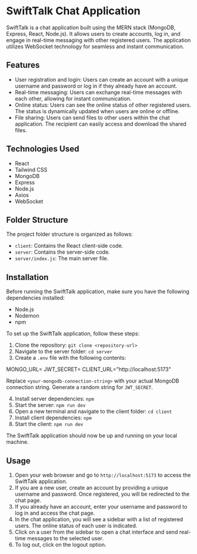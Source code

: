 # SwiftTalk Chat Application

SwiftTalk is a chat application built using the MERN stack (MongoDB, Express, React, Node.js). It allows users to create accounts, log in, and engage in real-time messaging with other registered users. The application utilizes WebSocket technology for seamless and instant communication.

## Features

- User registration and login: Users can create an account with a unique username and password or log in if they already have an account.
- Real-time messaging: Users can exchange real-time messages with each other, allowing for instant communication.
- Online status: Users can see the online status of other registered users. The status is dynamically updated when users are online or offline.
- File sharing: Users can send files to other users within the chat application. The recipient can easily access and download the shared files.

## Technologies Used

- React
- Tailwind CSS
- MongoDB
- Express
- Node.js
- Axios
- WebSocket

## Folder Structure

The project folder structure is organized as follows:

- `client`: Contains the React client-side code.
- `server`: Contains the server-side code.
- `server/index.js`: The main server file.

## Installation

Before running the SwiftTalk application, make sure you have the following dependencies installed:

- Node.js
- Nodemon
- npm

To set up the SwiftTalk application, follow these steps:

1. Clone the repository: `git clone <repository-url>`
2. Navigate to the server folder: `cd server`
3. Create a `.env` file with the following contents:

MONGO_URL=<your-mongodb-connection-string>
JWT_SECRET=<random-string>
CLIENT_URL="http://localhost:5173"

Replace `<your-mongodb-connection-string>` with your actual MongoDB connection string. Generate a random string for `JWT_SECRET`.

4. Install server dependencies: `npm`
5. Start the server: `npm run dev`
6. Open a new terminal and navigate to the client folder: `cd client`
7. Install client dependencies: `npm`
8. Start the client: `npm run dev`

The SwiftTalk application should now be up and running on your local machine.

## Usage

1. Open your web browser and go to `http://localhost:5173` to access the SwiftTalk application.
2. If you are a new user, create an account by providing a unique username and password. Once registered, you will be redirected to the chat page.
3. If you already have an account, enter your username and password to log in and access the chat page.
4. In the chat application, you will see a sidebar with a list of registered users. The online status of each user is indicated.
5. Click on a user from the sidebar to open a chat interface and send real-time messages to the selected user.
6. To log out, click on the logout option.
